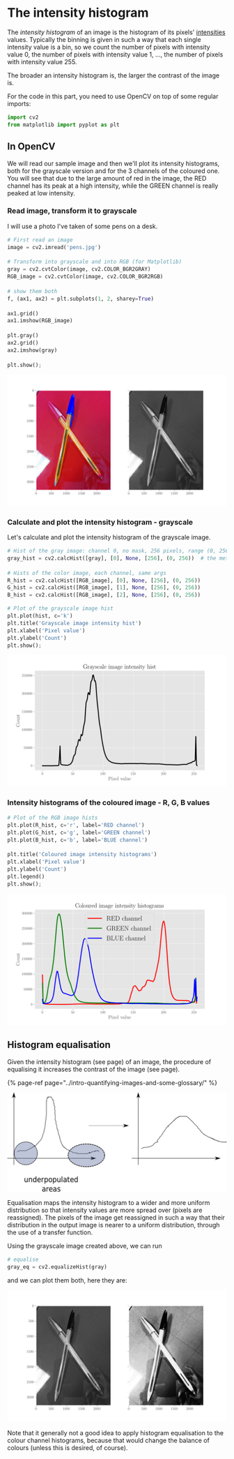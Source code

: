 # The intensity histogram

The _intensity histogram_ of an image is the histogram of its pixels' [intensities](../intro-quantifying-images-and-some-glossary/#intensity) values. Typically the binning is given in such a way that each single intensity value is a bin, so we count the number of pixels with intensity value 0, the number of pixels with intensity value 1, ..., the number of pixels with intensity value 255.

The broader an intensity histogram is, the larger the contrast of the image is.

For the code in this part, you need to use OpenCV on top of some regular imports:

```python
import cv2
from matplotlib import pyplot as plt
```

## In OpenCV

We will read our sample image and then we'll plot its intensity histograms, both for the grayscale version and for the 3 channels of the coloured one. You will see that due to the large amount of red in the image, the RED channel has its peak at a high intensity, while the GREEN channel is really peaked at low intensity.

### Read image, transform it to grayscale

I will use a photo I've taken of some pens on a desk.

```python
# First read an image
image = cv2.imread('pens.jpg')

# Transform into grayscale and into RGB (for Matplotlib)
gray = cv2.cvtColor(image, cv2.COLOR_BGR2GRAY)
RGB_image = cv2.cvtColor(image, cv2.COLOR_BGR2RGB)

# show them both
f, (ax1, ax2) = plt.subplots(1, 2, sharey=True)

ax1.grid()
ax1.imshow(RGB_image)

plt.gray()
ax2.grid()
ax2.imshow(gray)

plt.show();
```

![](../../.gitbook/assets/cv-pens.png)

### Calculate and plot the intensity histogram - grayscale

Let's calculate and plot the intensity histogram of the grayscale image.

```python
# Hist of the gray image: channel 0, no mask, 256 pixels, range (0, 256)
gray_hist = cv2.calcHist([gray], [0], None, [256], (0, 256))  # the method can do multiple images at a time

# Hists of the color image, each channel, same args
R_hist = cv2.calcHist([RGB_image], [0], None, [256], (0, 256))
G_hist = cv2.calcHist([RGB_image], [1], None, [256], (0, 256))
B_hist = cv2.calcHist([RGB_image], [2], None, [256], (0, 256))
```

```python
# Plot of the grayscale image hist
plt.plot(hist, c='k')
plt.title('Grayscale image intensity hist')
plt.xlabel('Pixel value')
plt.ylabel('Count')
plt.show();
```

![](../../.gitbook/assets/ih-gray.png)

### Intensity histograms of the coloured image - R, G, B values

```python
# Plot of the RGB image hists
plt.plot(R_hist, c='r', label='RED channel')
plt.plot(G_hist, c='g', label='GREEN channel')
plt.plot(B_hist, c='b', label='BLUE channel')

plt.title('Coloured image intensity histograms')
plt.xlabel('Pixel value')
plt.ylabel('Count')
plt.legend()
plt.show();
```

![](../../.gitbook/assets/ih-rgb.png)

## Histogram equalisation

Given the intensity histogram \(see page\) of an image, the procedure of equalising it increases the contrast of the image \(see page\).

{% page-ref page="../intro-quantifying-images-and-some-glossary/" %}

![](../../.gitbook/assets/hist-eq.jpg)

Equalisation maps the intensity histogram to a wider and more uniform distribution so that intensity values are more spread over \(pixels are reassigned\). The pixels of the image get reassigned in such a way that their distribution in the output image is nearer to a uniform distribution, through the use of a transfer function. 

Using the grayscale image created above, we can run

```python
# equalise
gray_eq = cv2.equalizeHist(gray)
```

and we can plot them both, here they are:

![Grayscale image and its equalised version - you can see my hand and phone much better!](../../.gitbook/assets/pens-equalised.png)

Note that it generally not a good idea to apply histogram equalisation to the colour channel histograms, because that would change the balance of colours \(unless this is desired, of course\).

